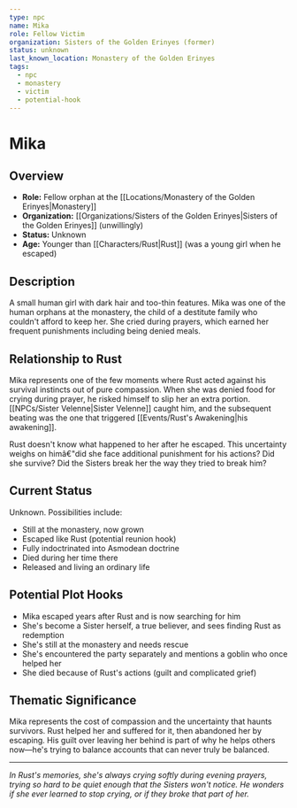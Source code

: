 ```yaml
---
type: npc
name: Mika
role: Fellow Victim
organization: Sisters of the Golden Erinyes (former)
status: unknown
last_known_location: Monastery of the Golden Erinyes
tags:
  - npc
  - monastery
  - victim
  - potential-hook
---
```


# Mika

## Overview
- **Role:** Fellow orphan at the [[Locations/Monastery of the Golden Erinyes|Monastery]]
- **Organization:** [[Organizations/Sisters of the Golden Erinyes|Sisters of the Golden Erinyes]] (unwillingly)
- **Status:** Unknown
- **Age:** Younger than [[Characters/Rust|Rust]] (was a young girl when he escaped)

## Description
A small human girl with dark hair and too-thin features. Mika was one of the human orphans at the monastery, the child of a destitute family who couldn't afford to keep her. She cried during prayers, which earned her frequent punishments including being denied meals.

## Relationship to Rust
Mika represents one of the few moments where Rust acted against his survival instincts out of pure compassion. When she was denied food for crying during prayer, he risked himself to slip her an extra portion. [[NPCs/Sister Velenne|Sister Velenne]] caught him, and the subsequent beating was the one that triggered [[Events/Rust's Awakening|his awakening]].

Rust doesn't know what happened to her after he escaped. This uncertainty weighs on himâ€"did she face additional punishment for his actions? Did she survive? Did the Sisters break her the way they tried to break him?

## Current Status
Unknown. Possibilities include:
- Still at the monastery, now grown
- Escaped like Rust (potential reunion hook)
- Fully indoctrinated into Asmodean doctrine
- Died during her time there
- Released and living an ordinary life

## Potential Plot Hooks
- Mika escaped years after Rust and is now searching for him
- She's become a Sister herself, a true believer, and sees finding Rust as redemption
- She's still at the monastery and needs rescue
- She's encountered the party separately and mentions a goblin who once helped her
- She died because of Rust's actions (guilt and complicated grief)

## Thematic Significance
Mika represents the cost of compassion and the uncertainty that haunts survivors. Rust helped her and suffered for it, then abandoned her by escaping. His guilt over leaving her behind is part of why he helps others now—he's trying to balance accounts that can never truly be balanced.

---
*In Rust's memories, she's always crying softly during evening prayers, trying so hard to be quiet enough that the Sisters won't notice. He wonders if she ever learned to stop crying, or if they broke that part of her.*